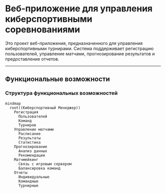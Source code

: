 # Веб-приложение для управления киберспортивными соревнованиями

Это проект веб-приложения, предназначенного для управления киберспортивными турнирами. Система поддерживает регистрацию пользователей, управление матчами, прогнозирование результатов и предоставление отчетов.

---

## Функциональные возможности

### Структура функциональных возможностей

```mermaid
mindmap
  root((Киберспортивный Менеджер))
    Регистрация
      Пользователей
      Команд
      Турниров
    Управление матчами
      Расписание
      Результаты
      Статистика
    Прогнозирование
      Анализ данных
      Рекомендации
    Матчмейкинг
      Связь с игровым сервером
      Балансировка команд
    Отчеты
      Индивидуальные
      Командные
      Турнирные
